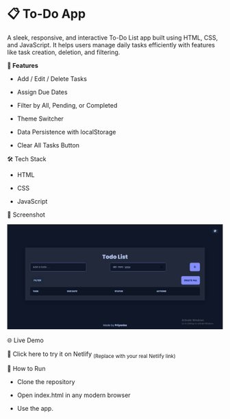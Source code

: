 # 📋 To-Do App

A sleek, responsive, and interactive To-Do List app built using HTML, CSS, and JavaScript. It helps users manage daily tasks efficiently with features like task creation, deletion, and filtering.

**🚀 Features**

- Add / Edit / Delete Tasks

-  Assign Due Dates

-  Filter by All, Pending, or Completed

-  Theme Switcher
  
-  Data Persistence with localStorage

-  Clear All Tasks Button

🛠️ Tech Stack

- HTML

- CSS

- JavaScript

📸 Screenshot

![Todo App Screenshot](https://github.com/Roy1Priyanka/To-Do-App/blob/main/Demo.png)

🌐 Live Demo

🔗 Click here to try it on Netlify
<sub>(Replace with your real Netlify link)</sub>


🧪 How to Run

- Clone the repository

- Open index.html in any modern browser

- Use the app.

  
